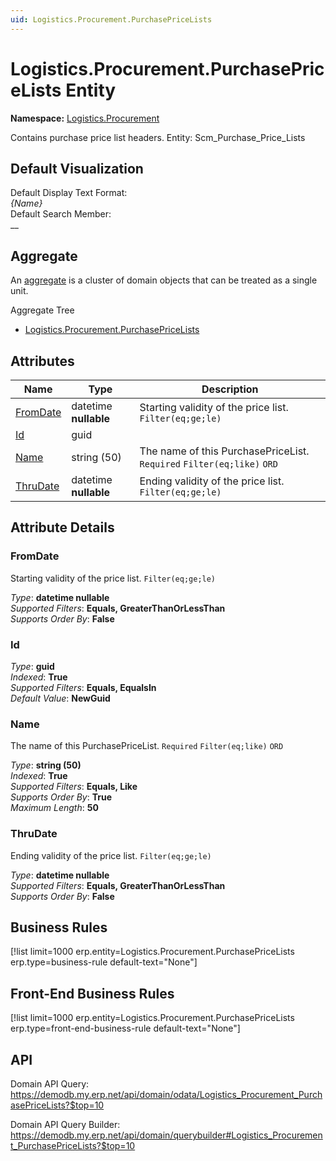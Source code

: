 ```yaml
---
uid: Logistics.Procurement.PurchasePriceLists
---
```

# Logistics.Procurement.PurchasePriceLists Entity

**Namespace:** [Logistics.Procurement](Logistics.Procurement.md)  

Contains purchase price list headers. Entity: Scm_Purchase_Price_Lists

## Default Visualization
Default Display Text Format:  
_{Name}_  
Default Search Member:  
__  

## Aggregate
An [aggregate](https://docs.erp.net/tech/advanced/concepts/aggregates.html) is a cluster of domain objects that can be treated as a single unit.  

Aggregate Tree  
* [Logistics.Procurement.PurchasePriceLists](Logistics.Procurement.PurchasePriceLists.md)  

## Attributes

| Name | Type | Description |
| ---- | ---- | --- |
| [FromDate](Logistics.Procurement.PurchasePriceLists.md#fromdate) | datetime __nullable__ | Starting validity of the price list. `Filter(eq;ge;le)` 
| [Id](Logistics.Procurement.PurchasePriceLists.md#id) | guid |  
| [Name](Logistics.Procurement.PurchasePriceLists.md#name) | string (50) | The name of this PurchasePriceList. `Required` `Filter(eq;like)` `ORD` 
| [ThruDate](Logistics.Procurement.PurchasePriceLists.md#thrudate) | datetime __nullable__ | Ending validity of the price list. `Filter(eq;ge;le)` 


## Attribute Details

### FromDate

Starting validity of the price list. `Filter(eq;ge;le)`

_Type_: **datetime __nullable__**  
_Supported Filters_: **Equals, GreaterThanOrLessThan**  
_Supports Order By_: **False**  

### Id

_Type_: **guid**  
_Indexed_: **True**  
_Supported Filters_: **Equals, EqualsIn**  
_Default Value_: **NewGuid**  

### Name

The name of this PurchasePriceList. `Required` `Filter(eq;like)` `ORD`

_Type_: **string (50)**  
_Indexed_: **True**  
_Supported Filters_: **Equals, Like**  
_Supports Order By_: **True**  
_Maximum Length_: **50**  

### ThruDate

Ending validity of the price list. `Filter(eq;ge;le)`

_Type_: **datetime __nullable__**  
_Supported Filters_: **Equals, GreaterThanOrLessThan**  
_Supports Order By_: **False**  



## Business Rules

[!list limit=1000 erp.entity=Logistics.Procurement.PurchasePriceLists erp.type=business-rule default-text="None"]

## Front-End Business Rules

[!list limit=1000 erp.entity=Logistics.Procurement.PurchasePriceLists erp.type=front-end-business-rule default-text="None"]

## API

Domain API Query:
<https://demodb.my.erp.net/api/domain/odata/Logistics_Procurement_PurchasePriceLists?$top=10>

Domain API Query Builder:
<https://demodb.my.erp.net/api/domain/querybuilder#Logistics_Procurement_PurchasePriceLists?$top=10>

